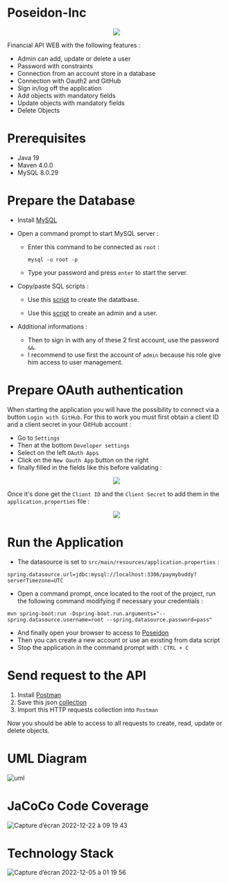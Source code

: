 # Poseidon-Inc

<p align="center">
  <img src=https://user-images.githubusercontent.com/95872501/208905875-1a8da33a-dc57-4ddc-9342-e7e6ab9bbb8d.png>
</p>



Financial API WEB with the following features :
- Admin can add, update or delete a user
- Password with constraints
- Connection from an account store in a database
- Connection with Oauth2 and GitHub
- Sign in/log off the application
- Add objects with mandatory fields
- Update objects with mandatory fields
- Delete Objects


# Prerequisites
- Java 19
- Maven 4.0.0
- MySQL 8.0.29

# Prepare the Database

- Install [MySQL](https://dev.mysql.com/downloads/mysql/)

- Open a command prompt to start MySQL server :
  - Enter this command to be connected as `root` : 
    ```
    mysql -u root -p
    ```
  - Type your password and press `enter` to start the server.
  
- Copy/paste SQL scripts :

  - Use this [script](https://github.com/HashTucE/Poseidon-Inc/blob/develop/src/main/resources/doc/schema.sql) to create the datatbase.

  - Use this [script](https://github.com/HashTucE/Poseidon-Inc/blob/develop/src/main/resources/doc/data.sql) to create an admin and a user.

- Additional informations :
  - Then to sign in with any of these 2 first account, use the password `&&`.
  - I recommend to use first the account of `admin` because his role give him access to user management.

# Prepare OAuth authentication

When starting the application you will have the possibility to connect via a button `Login with GitHub`.
For this to work you must first obtain a client ID and a client secret in your GitHub account :
  - Go to `Settings`
  - Then at the bottom `Developer settings`
  - Select on the left `OAuth Apps`
  - Click on the `New Oauth App` button on the right
  - finally filled in the fields like this before validating :

<p align="center">
  <img src=https://user-images.githubusercontent.com/95872501/227555867-a2e11310-46a1-458b-8fc0-7df8707a9f8b.png>
</p>

Once it's done get the `Client ID` and the `Client Secret` to add them in the `application.properties` file :

<p align="center">
  <img src=https://user-images.githubusercontent.com/95872501/227556775-c155aeec-dda1-4e34-9c13-78619b854413.png>
</p>

# Run the Application

- The datasource is set to `src/main/resources/application.properties` : 
```
spring.datasource.url=jdbc:mysql://localhost:3306/paymybuddy?serverTimezone=UTC
```

- Open a command prompt, once located to the root of the project, run the following command modifying if necessary your credentials : 
```
mvn spring-boot:run -Dspring-boot.run.arguments="--spring.datasource.username=root --spring.datasource.password=pass"
```
- And finally open your browser to access to [Poseidon](http://localhost:8080/)
- Then you can create a new account or use an existing from data script
- Stop the application in the command prompt with : `CTRL + C`


# Send request to the API

1. Install [Postman](https://www.postman.com/downloads/)
2. Save this json [collection](https://gist.githubusercontent.com/HashTucE/4ac302bf9ff9b7b5a06a8106d02400d0/raw/c9c2ef6b06622df8a92bfa5263a295dff949f88c/P7.json)
4. Import this HTTP requests collection into `Postman`

Now you should be able to access to all requests to create, read, update or delete objects.


# UML Diagram
![uml](https://user-images.githubusercontent.com/95872501/209088546-ebcaa663-b75a-46ae-bece-fe31cd995b37.png)

# JaCoCo Code Coverage
![Capture d’écran 2022-12-22 à 09 19 43](https://user-images.githubusercontent.com/95872501/209089621-20ac00aa-46ea-466f-98a9-ac8d7be3ecbf.png)

# Technology Stack
![Capture d’écran 2022-12-05 à 01 19 56](https://user-images.githubusercontent.com/95872501/205524881-6a809029-414e-4a1f-b339-15154421f01a.png)



